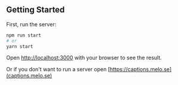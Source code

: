 ## Getting Started

First, run the server:

```bash
npm run start
# or
yarn start
```

Open [http://localhost:3000](http://localhost:3000) with your browser to see the result.

Or if you don't want to run a server open [https://captions.melo.se](captions.melo.se) 
